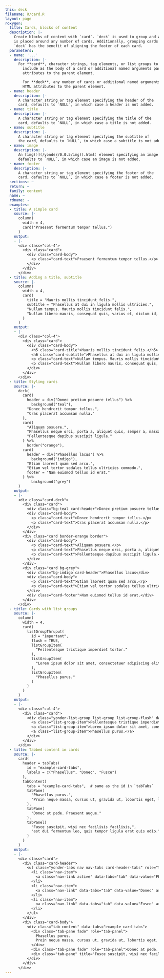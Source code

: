 ```yaml
---
this: deck
filename: R/card.R
layout: page
roxygen:
  title: Cards, blocks of content
  description: |-
    Create blocks of content with `card`. `deck` is used to group and add padding
    is placed around any number of cards. Additionally, grouping cards with
    `deck` has the benefit of aligning the footer of each card.
  parameters:
  - name: '...'
    description: |-
      For **card**, character strings, tag elements, or list groups to
        include as the body of a card or additional named arguments passed as HTML
        attributes to the parent element.

        For **deck**, any number of cards or additional named arguments passed as
        HTML attributes to the parent element.
  - name: header
    description: |-
      A character string or tag element specifying the header of the
      card, defaults to `NULL`, in which case a header is not added.
  - name: title
    description: |-
      A character string or tag element specifying the title of the
      card, defaults to `NULL`, in which case a title is not added.
  - name: subtitle
    description: |-
      A character string or tag element specifying the subtitle of
      the card, defaults to `NULL`, in which case a subtitle is not added.
  - name: image
    description: |-
      An [img()](/yonder/0.0.5/img().html) element specifying an image to add to the card,
      defaults to `NULL`, in which case an image is not added.
  - name: footer
    description: |-
      A character string or tag element specifying the footer of the
      card, defaults to `NULL`, in which case a footer is not added.
  sections: ~
  return: ~
  family: content
  name: ~
  rdname: ~
  examples:
  - title: A simple card
    source: |-
      column(
        width = 4,
        card("Praesent fermentum tempor tellus.")
      )
    output:
    - |-
      <div class="col-4">
        <div class="card">
          <div class="card-body">
            <p class="card-text">Praesent fermentum tempor tellus.</p>
          </div>
        </div>
      </div>
  - title: Adding a title, subtitle
    source: |-
      column(
        width = 4,
        card(
          title = "Mauris mollis tincidunt felis.",
          subtitle = "Phasellus at dui in ligula mollis ultricies.",
          "Nullam tempus. Mauris mollis tincidunt felis.",
          "Nullam libero mauris, consequat quis, varius et, dictum id, arcu."
        )
      )
    output:
    - |-
      <div class="col-4">
        <div class="card">
          <div class="card-body">
            <h5 class="card-title">Mauris mollis tincidunt felis.</h5>
            <h6 class="card-subtitle">Phasellus at dui in ligula mollis ultricies.</h6>
            <p class="card-text">Nullam tempus. Mauris mollis tincidunt felis.</p>
            <p class="card-text">Nullam libero mauris, consequat quis, varius et, dictum id, arcu.</p>
          </div>
        </div>
      </div>
  - title: Styling cards
    source: |-
      deck(
        card(
          header = div("Donec pretium posuere tellus") %>%
            background("teal"),
          "Donec hendrerit tempor tellus.",
          "Cras placerat accumsan nulla."
        ),
        card(
          "Aliquam posuere.",
          "Phasellus neque orci, porta a, aliquet quis, semper a, massa.",
          "Pellentesque dapibus suscipit ligula."
        ) %>%
          border("orange"),
        card(
          header = div("Phasellus lacus") %>%
            background("indigo"),
          "Etiam laoreet quam sed arcu.",
          "Etiam vel tortor sodales tellus ultricies commodo.",
          footer = "Nam euismod tellus id erat."
        ) %>%
            background("grey")
      )
    output:
    - |-
      <div class="card-deck">
        <div class="card">
          <div class="bg-teal card-header">Donec pretium posuere tellus</div>
          <div class="card-body">
            <p class="card-text">Donec hendrerit tempor tellus.</p>
            <p class="card-text">Cras placerat accumsan nulla.</p>
          </div>
        </div>
        <div class="card border-orange border">
          <div class="card-body">
            <p class="card-text">Aliquam posuere.</p>
            <p class="card-text">Phasellus neque orci, porta a, aliquet quis, semper a, massa.</p>
            <p class="card-text">Pellentesque dapibus suscipit ligula.</p>
          </div>
        </div>
        <div class="card bg-grey">
          <div class="bg-indigo card-header">Phasellus lacus</div>
          <div class="card-body">
            <p class="card-text">Etiam laoreet quam sed arcu.</p>
            <p class="card-text">Etiam vel tortor sodales tellus ultricies commodo.</p>
          </div>
          <div class="card-footer">Nam euismod tellus id erat.</div>
        </div>
      </div>
  - title: Cards with list groups
    source: |-
      column(
        width = 4,
        card(
          listGroupThruput(
            id = "important",
            flush = TRUE,
            listGroupItem(
              "Pellentesque tristique imperdiet tortor."
            ),
            listGroupItem(
              "Lorem ipsum dolor sit amet, consectetuer adipiscing elit."
            ),
            listGroupItem(
              "Phasellus purus."
            )
          )
        )
      )
    output:
    - |-
      <div class="col-4">
        <div class="card">
          <div class="yonder-list-group list-group list-group-flush" data-multiple="true" id="important">
            <a class="list-group-item">Pellentesque tristique imperdiet tortor.</a>
            <a class="list-group-item">Lorem ipsum dolor sit amet, consectetuer adipiscing elit.</a>
            <a class="list-group-item">Phasellus purus.</a>
          </div>
        </div>
      </div>
  - title: Tabbed content in cards
    source: |-
      card(
        header = tabTabs(
          id = "example-card-tabs",
          labels = c("Phasellus", "Donec", "Fusce")
        ),
        tabContent(
          tabs = "example-card-tabs",  # same as the id in `tabTabs`
          tabPane(
            "Phasellus purus.",
            "Proin neque massa, cursus ut, gravida ut, lobortis eget, lacus."
          ),
          tabPane(
            "Donec at pede. Praesent augue."
          ),
          tabPanel(
            "Fusce suscipit, wisi nec facilisis facilisis,",
            "est dui fermentum leo, quis tempor ligula erat quis odio."
          )
        )
      )
    output:
    - |-
      <div class="card">
        <div class="card-header">
          <ul class="yonder-tabs nav nav-tabs card-header-tabs" role="tablist" id="example-card-tabs">
            <li class="nav-item">
              <a class="nav-link active" data-tabs="tab" data-value="Phasellus" aria-selected="true">Phasellus</a>
            </li>
            <li class="nav-item">
              <a class="nav-link" data-tabs="tab" data-value="Donec" aria-selected="false">Donec</a>
            </li>
            <li class="nav-item">
              <a class="nav-link" data-tabs="tab" data-value="Fusce" aria-selected="false">Fusce</a>
            </li>
          </ul>
        </div>
        <div class="card-body">
          <div class="tab-content" data-tabs="example-card-tabs">
            <div class="tab-pane fade" role="tab-panel">
              Phasellus purus.
              Proin neque massa, cursus ut, gravida ut, lobortis eget, lacus.
            </div>
            <div class="tab-pane fade" role="tab-panel">Donec at pede. Praesent augue.</div>
            <div class="tab-pane" title="Fusce suscipit, wisi nec facilisis facilisis," data-value="Fusce suscipit, wisi nec facilisis facilisis,">est dui fermentum leo, quis tempor ligula erat quis odio.</div>
          </div>
        </div>
      </div>
---
```

